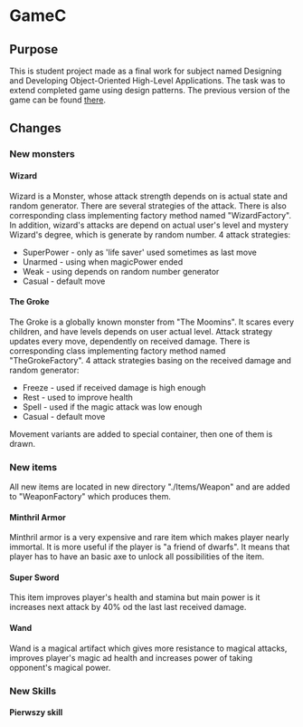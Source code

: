 # GameC

## Purpose
This is student project made as a final work for subject named Designing and Developing Object-Oriented High-Level Applications.
The task was to extend completed game using design patterns. The previous version of the game can be found [there](https://github.com/JakubChecinski/GameC).
## Changes

### New monsters

#### Wizard
Wizard is a Monster, whose attack strength depends on is actual state and random generator. There are several strategies of the attack. There is also corresponding class implementing factory method named "WizardFactory".
In addition, wizard's attacks are depend on actual user's level and mystery Wizard's degree, which is generate by random number. 
4 attack strategies:
* SuperPower - only as 'life saver' used sometimes as last move
* Unarmed - using when magicPower ended
* Weak - using depends on random number generator
* Casual - default move
#### The Groke
The Groke is a globally known monster from "The Moomins". It scares every children, and have levels depends on user actual level. Attack strategy updates every move, dependently on received damage. There is corresponding class implementing factory method named "TheGrokeFactory". 
4 attack strategies basing on the received damage and random generator:
* Freeze - used if received damage is high enough
* Rest - used to improve health
* Spell - used if the magic attack was low enough
* Casual - default move

Movement variants are added to special container, then one of them is drawn.

### New items
All new items are located in new directory "./Items/Weapon" and are added to "WeaponFactory" which produces them.

#### Minthril Armor
Minthril armor is a very expensive and rare item which makes player nearly immortal. It is more useful if the player is "a friend of dwarfs". It means that player has to have an basic axe to unlock all possibilities of the item.

#### Super Sword
This item improves player's health and stamina but main power is it increases next attack by 40% od the last last received damage.

#### Wand
Wand is a magical artifact which gives more resistance to magical attacks, improves player's magic ad health and increases power of taking opponent's magical power.

### New Skills

#### Pierwszy skill
  
